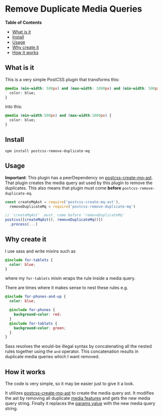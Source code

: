 # Remove Duplicate Media Queries

<!-- START doctoc generated TOC please keep comment here to allow auto update -->
<!-- DON'T EDIT THIS SECTION, INSTEAD RE-RUN doctoc TO UPDATE -->
**Table of Contents**

- [What is it](#what-is-it)
- [Install](#install)
- [Usage](#usage)
- [Why create it](#why-create-it)
- [How it works](#how-it-works)

<!-- END doctoc generated TOC please keep comment here to allow auto update -->

## What is it

This is a very simple PostCSS plugin that transforms this:

```css
@media (min-width: 500px) and (max-width: 1000px) and (min-width: 500px) {
  color: blue;
}
```

into this:

```css
@media (min-width:500px) and (max-width:1000px) {
  color: blue;
}
```

## Install

`npm install postcss-remove-duplicate-mq`


## Usage

**Important**: This plugin has a peerDependency on [postcss-create-mq-ast](https://github.com/olsonpm/postcss-create-mq-ast).  That
plugin creates the media query ast used by this plugin to remove the duplicates.
This also means that plugin must come **before** `postcss-remove-duplicate-mq`.

```js
const createMqAst = require('postcss-create-mq-ast'),
  removeDuplicateMq = require('postcss-remove-duplicate-mq')

// 'createMqAst' _must_ come before 'removeDuplicateMq'
postcss([createMqAst(), removeDuplicateMq()])
  .process(...)
```


## Why create it

I use sass and write mixins such as

```scss
@include for-tablets {
  color: blue;
}
```

where my `for-tablets` mixin wraps the rule inside a media query.

There are times where it makes sense to nest these rules e.g.

```scss
@include for-phones-and-up {
  color: blue;

  @include for-phones {
    background-color: red;
  }
  @include for-tablets {
    background-color: green;
  }
}
```

Sass resolves the would-be illegal syntax by concatenating all the nested rules
together using the `and` operator.  This concatenation results in duplicate
media queries which I want removed.


## How it works

The code is very simple, so it may be easier just to give it a look.

It utilizes [postcss-create-mq-ast](https://github.com/olsonpm/postcss-create-mq-ast)
to create the media query ast.  It modifies the ast by removing all duplicate
[media features](https://github.com/csstree/csstree/blob/master/docs/ast.md#mediafeature)
and gets the new media query string.  Finally it replaces the [params value](http://api.postcss.org/AtRule.html#params)
with the new media query string.

